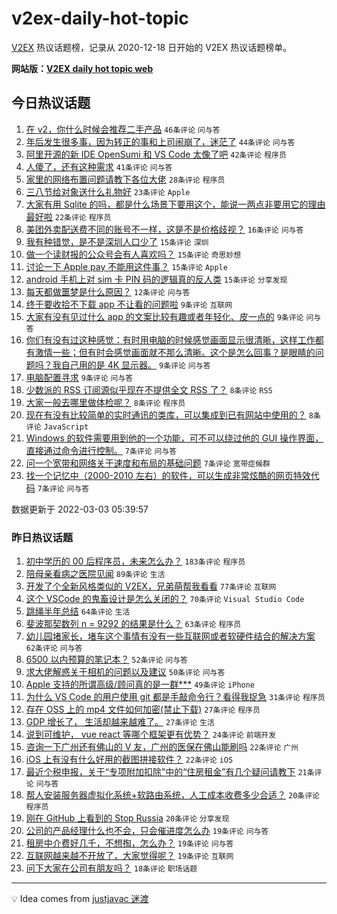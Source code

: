 # v2ex-daily-hot-topic

[V2EX](https://www.v2ex.com/) 热议话题榜，记录从 2020-12-18 日开始的 V2EX 热议话题榜单。

**网站版：[V2EX daily hot topic web](https://boojack.github.io/v2ex-daily-hot-topic-web/)**

## 今日热议话题

<!-- TODAY BEGIN -->

1. [在 v2，你什么时候会推荐二手产品](https://www.v2ex.com/t/837617) `46条评论` `问与答`
1. [年后发生很多事，因为转正的事和上司闹崩了，迷茫了](https://www.v2ex.com/t/837597) `44条评论` `问与答`
1. [阿里开源的新 IDE OpenSumi 和 VS Code 太像了吧](https://www.v2ex.com/t/837645) `42条评论` `程序员`
1. [人傻了，还有这种需求](https://www.v2ex.com/t/837625) `41条评论` `问与答`
1. [家里的网络布置问题请教下各位大佬](https://www.v2ex.com/t/837580) `28条评论` `程序员`
1. [三八节给对象送什么礼物好](https://www.v2ex.com/t/837593) `23条评论` `Apple`
1. [大家有用 Sqlite 的吗，都是什么场景下要用这个，能说一两点非要用它的理由最好啦](https://www.v2ex.com/t/837599) `22条评论` `程序员`
1. [美团外卖配送费不同的账号不一样，这是不是价格歧视？](https://www.v2ex.com/t/837634) `16条评论` `问与答`
1. [我有种错觉，是不是深圳人口少了](https://www.v2ex.com/t/837637) `15条评论` `深圳`
1. [做一个读财报的公众号会有人喜欢吗？](https://www.v2ex.com/t/837631) `15条评论` `奇思妙想`
1. [讨论一下 Apple pay 不能用这件事？](https://www.v2ex.com/t/837608) `15条评论` `Apple`
1. [android 手机上对 sim 卡 PIN 码的逻辑真的反人类](https://www.v2ex.com/t/837594) `15条评论` `分享发现`
1. [每天都做噩梦是什么原因？](https://www.v2ex.com/t/837595) `12条评论` `问与答`
1. [终于要收拾不下载 app 不让看的问题啦](https://www.v2ex.com/t/837663) `9条评论` `互联网`
1. [大家有没有见过什么 app 的文案比较有趣或者年轻化、皮一点的](https://www.v2ex.com/t/837591) `9条评论` `问与答`
1. [你们有没有过这种感觉：有时用电脑的时候感觉画面显示很清晰，这样工作都有激情一些；但有时会感觉画面就不那么清晰。这个是怎么回事？是眼睛的问题吗？我自己用的是 4K 显示器。](https://www.v2ex.com/t/837590) `9条评论` `问与答`
1. [电脑配置寻求](https://www.v2ex.com/t/837583) `9条评论` `问与答`
1. [少数派的 RSS 订阅源似乎现在不提供全文 RSS 了？](https://www.v2ex.com/t/837647) `8条评论` `RSS`
1. [大家一般去哪里做体检呢？](https://www.v2ex.com/t/837586) `8条评论` `程序员`
1. [现在有没有比较简单的实时通讯的类库，可以集成到已有网站中使用的？](https://www.v2ex.com/t/837577) `8条评论` `JavaScript`
1. [Windows 的软件需要用到他的一个功能，可不可以绕过他的 GUI 操作界面，直接通过命令进行控制。](https://www.v2ex.com/t/837648) `7条评论` `问与答`
1. [问一个宽带和网络关于速度和布局的基础问题](https://www.v2ex.com/t/837618) `7条评论` `宽带症候群`
1. [找一个记忆中（2000-2010 左右）的软件，可以生成非常炫酷的网页特效代码](https://www.v2ex.com/t/837611) `7条评论` `问与答`

数据更新于 2022-03-03 05:39:57

<!-- TODAY END -->

### 昨日热议话题

<!-- YESTERDAY BEGIN -->

1. [初中学历的 00 后程序员，未来怎么办？](https://www.v2ex.com/t/837332) `183条评论` `程序员`
1. [陪母亲看病之医院见闻](https://www.v2ex.com/t/837391) `89条评论` `生活`
1. [开发了个全新风格类似的 V2EX，兄弟萌帮我看看](https://www.v2ex.com/t/837490) `77条评论` `互联网`
1. [这个 VSCode 的鬼畜设计是怎么关闭的？](https://www.v2ex.com/t/837343) `70条评论` `Visual Studio Code`
1. [跳绳半年总结](https://www.v2ex.com/t/837397) `64条评论` `生活`
1. [斐波那契数列 n = 9292 的结果是什么？](https://www.v2ex.com/t/837325) `63条评论` `程序员`
1. [幼儿园堵家长，堵车这个事情有没有一些互联网或者软硬件结合的解决方案](https://www.v2ex.com/t/837323) `62条评论` `问与答`
1. [6500 以内预算的笔记本？](https://www.v2ex.com/t/837403) `52条评论` `问与答`
1. [求大佬解惑关于相机的问题以及建议](https://www.v2ex.com/t/837346) `50条评论` `问与答`
1. [Apple 支持的所谓高级/顾问真的是一群***](https://www.v2ex.com/t/837362) `49条评论` `iPhone`
1. [为什么 VS Code 的用户使用 git 都是手敲命令行？看得我捉急](https://www.v2ex.com/t/837352) `31条评论` `程序员`
1. [存在 OSS 上的 mp4 文件如何加密(禁止下载)](https://www.v2ex.com/t/837508) `27条评论` `程序员`
1. [GDP 增长了， 生活却越来越难了。](https://www.v2ex.com/t/837338) `27条评论` `生活`
1. [说到可维护， vue react 等哪个框架更有优势？](https://www.v2ex.com/t/837364) `24条评论` `前端开发`
1. [咨询一下广州还有佛山的 V 友，广州的医保在佛山能刷吗](https://www.v2ex.com/t/837317) `22条评论` `广州`
1. [iOS 上有没有什么好用的截图拼接软件？](https://www.v2ex.com/t/837314) `22条评论` `iOS`
1. [最近个税申报，关于“专项附加扣除”中的“住房租金”有几个疑问请教下](https://www.v2ex.com/t/837419) `21条评论` `问与答`
1. [帮人安装服务器虚拟化系统+软路由系统，人工成本收费多少合适？](https://www.v2ex.com/t/837517) `20条评论` `程序员`
1. [刚在 GitHub 上看到的 Stop Russia](https://www.v2ex.com/t/837371) `20条评论` `分享发现`
1. [公司的产品经理什么也不会，只会催进度怎么办](https://www.v2ex.com/t/837529) `19条评论` `问与答`
1. [租房中介费好几千，不想掏，怎么办？](https://www.v2ex.com/t/837463) `19条评论` `问与答`
1. [互联网越来越不开放了，大家觉得呢？](https://www.v2ex.com/t/837439) `19条评论` `互联网`
1. [问下大家在公司有朋友吗？](https://www.v2ex.com/t/837466) `18条评论` `职场话题`

<!-- YESTERDAY END -->

---

💡 Idea comes from [justjavac 迷渡](https://github.com/justjavac/)
